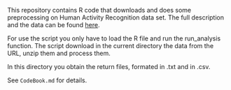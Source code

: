 This repository contains R code that downloads and does some preprocessing on Human
Activity Recognition data set. The full description and the data can be found
[here](http://archive.ics.uci.edu/ml/datasets/Human+Activity+Recognition+Using+Smartphones).

For use the script you only have to load the R file and run the run_analysis function.
The script download in the current directory the data from the URL, unzip them and process them.

In this directory you obtain the return files, formated in .txt and in .csv.

See `CodeBook.md` for details.

